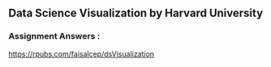 ## Data Science Visualization by Harvard University

### Assignment Answers :
https://rpubs.com/faisalcep/dsVisualization
